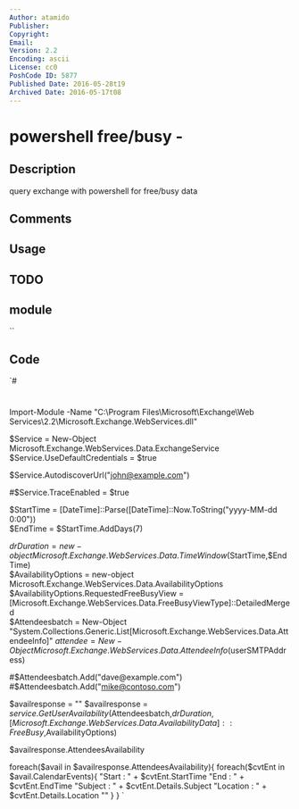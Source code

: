 ```yaml
---
Author: atamido
Publisher: 
Copyright: 
Email: 
Version: 2.2
Encoding: ascii
License: cc0
PoshCode ID: 5877
Published Date: 2016-05-28t19
Archived Date: 2016-05-17t08
---
```


# powershell free/busy - 

## Description

query exchange with powershell for free/busy data

## Comments



## Usage



## TODO



## module

``

## Code

`#
 #
 Import-Module -Name "C:\Program Files\Microsoft\Exchange\Web Services\2.2\Microsoft.Exchange.WebServices.dll"
 
   $Service = New-Object Microsoft.Exchange.WebServices.Data.ExchangeService
 $Service.UseDefaultCredentials = $true
 
 $Service.AutodiscoverUrl("john@example.com")
 
 #$Service.TraceEnabled = $true
 
 $StartTime = [DateTime]::Parse([DateTime]::Now.ToString("yyyy-MM-dd 0:00"))  
 $EndTime = $StartTime.AddDays(7)  
 
 $drDuration = new-object Microsoft.Exchange.WebServices.Data.TimeWindow($StartTime,$EndTime)  
 $AvailabilityOptions = new-object Microsoft.Exchange.WebServices.Data.AvailabilityOptions  
 $AvailabilityOptions.RequestedFreeBusyView = [Microsoft.Exchange.WebServices.Data.FreeBusyViewType]::DetailedMerged  
 $Attendeesbatch = New-Object "System.Collections.Generic.List[Microsoft.Exchange.WebServices.Data.AttendeeInfo]" 
 $attendee = New-Object Microsoft.Exchange.WebServices.Data.AttendeeInfo($userSMTPAddress) 
 
 #$Attendeesbatch.Add("dave@example.com")
 #$Attendeesbatch.Add("mike@contoso.com")
 
 $availresponse = ""
 $availresponse = $service.GetUserAvailability($Attendeesbatch,$drDuration,[Microsoft.Exchange.WebServices.Data.AvailabilityData]::FreeBusy,$AvailabilityOptions)
 
 $availresponse.AttendeesAvailability
 
 foreach($avail in $availresponse.AttendeesAvailability){
     foreach($cvtEnt in $avail.CalendarEvents){
         "Start : " + $cvtEnt.StartTime
         "End : " + $cvtEnt.EndTime
         "Subject : " + $cvtEnt.Details.Subject
         "Location : " + $cvtEnt.Details.Location
         ""
     }
 }
`

